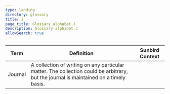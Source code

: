 ```yaml
---
type: landing
directory: glossary
title: J
page_title: Glossary alphabet J
description: Glossary alphabet J
allowSearch: true
---
```

Term | Definition |Sunbird Context
-----|------------|-----------------
Journal |A collection of writing on any particular matter. The collection could be arbitrary, but the journal is maintained on a timely basis.  |
